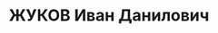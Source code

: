 ---
title: ЖУКОВ Иван Данилович
description: 1902 года. Председатель сельского совета в селе Китаевском, уроженец
  с. Северного. Образование низшее, арестован 23 августа 1937 года, осуждён на 10
  лет лагерей.
---